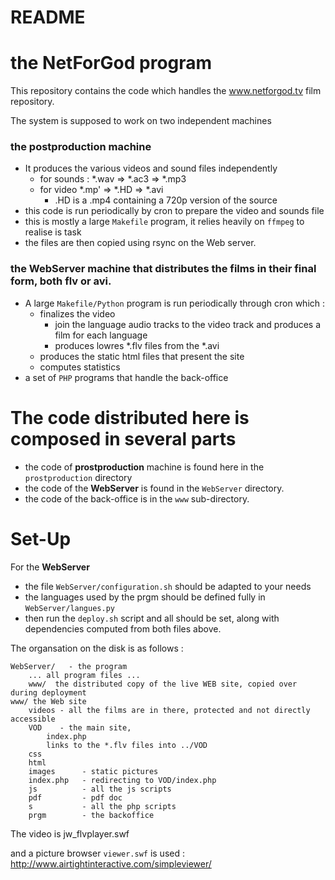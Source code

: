# README #

# the NetForGod program
This repository contains the code which handles the www.netforgod.tv film repository.

The system is supposed to work on two independent machines

### the postproduction machine
 * It produces the various videos and sound files independently
   * for sounds : *.wav $\Rightarrow$ *.ac3 $\Rightarrow$ *.mp3
   * for video *.mp' $\Rightarrow$ *.HD $\Rightarrow$ *.avi
      * .HD is a .mp4 containing a 720p version of the source
 * this code is run periodically by cron to prepare the video and sounds file
 * this is mostly a large `Makefile` program, it relies heavily on `ffmpeg` to realise is task
 * the files are then copied using rsync on the Web server.

  
### the WebServer machine that distributes the films in their final form, both flv or avi.
 * A large `Makefile/Python` program is run periodically through cron which :
   * finalizes the video
     * join the language audio tracks to the video track and produces a film for each language
     * produces lowres *.flv files from the *.avi
   * produces the static html files that present the site
   * computes statistics
 * a set of `PHP` programs that handle the back-office

# The code distributed here is composed in several parts
 * the code of **prostproduction** machine is found here in the `prostproduction` directory
 * the code of the **WebServer** is found in the `WebServer` directory.
 * the code of the back-office is in the `www` sub-directory.
 

# Set-Up
For the **WebServer**

* the file `WebServer/configuration.sh` should be adapted to your needs
* the languages used by the prgm should be defined fully in `WebServer/langues.py`
* then run the `deploy.sh` script and all should be set, along with dependencies computed from both files above.

The organsation on the disk is as follows :

    WebServer/   - the program
        ... all program files ...
        www/  the distributed copy of the live WEB site, copied over during deployment
    www/ the Web site
        videos - all the films are in there, protected and not directly accessible
        VOD    - the main site,
            index.php
            links to the *.flv files into ../VOD
        css
        html
        images      - static pictures
        index.php   - redirecting to VOD/index.php
        js          - all the js scripts
        pdf         - pdf doc
        s           - all the php scripts
        prgm        - the backoffice
        
The video is  jw_flvplayer.swf

and a picture browser `viewer.swf` is used : http://www.airtightinteractive.com/simpleviewer/ 

